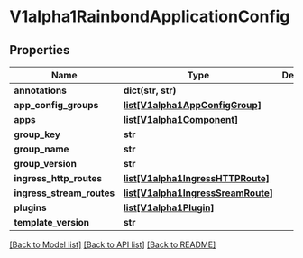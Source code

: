 # V1alpha1RainbondApplicationConfig

## Properties
Name | Type | Description | Notes
------------ | ------------- | ------------- | -------------
**annotations** | **dict(str, str)** |  | [optional] 
**app_config_groups** | [**list[V1alpha1AppConfigGroup]**](V1alpha1AppConfigGroup.md) |  | 
**apps** | [**list[V1alpha1Component]**](V1alpha1Component.md) |  | 
**group_key** | **str** |  | 
**group_name** | **str** |  | 
**group_version** | **str** |  | 
**ingress_http_routes** | [**list[V1alpha1IngressHTTPRoute]**](V1alpha1IngressHTTPRoute.md) |  | [optional] 
**ingress_stream_routes** | [**list[V1alpha1IngressSreamRoute]**](V1alpha1IngressSreamRoute.md) |  | [optional] 
**plugins** | [**list[V1alpha1Plugin]**](V1alpha1Plugin.md) |  | [optional] 
**template_version** | **str** |  | 

[[Back to Model list]](../README.md#documentation-for-models) [[Back to API list]](../README.md#documentation-for-api-endpoints) [[Back to README]](../README.md)


